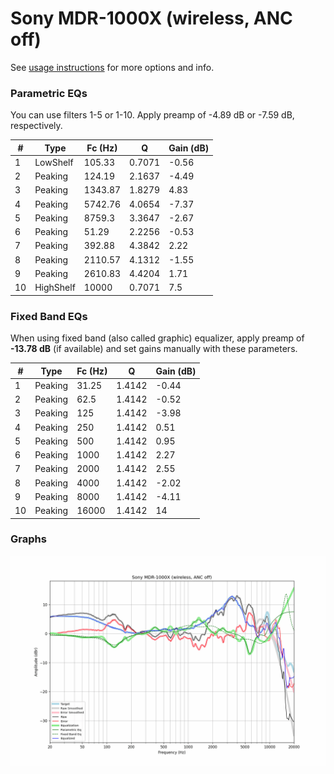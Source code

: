 # Sony MDR-1000X (wireless, ANC off)
See [usage instructions](https://github.com/jaakkopasanen/AutoEq#usage) for more options and info.

### Parametric EQs
You can use filters 1-5 or 1-10. Apply preamp of -4.89 dB or -7.59 dB, respectively.

|   # | Type      |   Fc (Hz) |      Q |   Gain (dB) |
|-----|-----------|-----------|--------|-------------|
|   1 | LowShelf  |    105.33 | 0.7071 |       -0.56 |
|   2 | Peaking   |    124.19 | 2.1637 |       -4.49 |
|   3 | Peaking   |   1343.87 | 1.8279 |        4.83 |
|   4 | Peaking   |   5742.76 | 4.0654 |       -7.37 |
|   5 | Peaking   |   8759.3  | 3.3647 |       -2.67 |
|   6 | Peaking   |     51.29 | 2.2256 |       -0.53 |
|   7 | Peaking   |    392.88 | 4.3842 |        2.22 |
|   8 | Peaking   |   2110.57 | 4.1312 |       -1.55 |
|   9 | Peaking   |   2610.83 | 4.4204 |        1.71 |
|  10 | HighShelf |  10000    | 0.7071 |        7.5  |

### Fixed Band EQs
When using fixed band (also called graphic) equalizer, apply preamp of **-13.78 dB** (if available) and set gains manually with these parameters.

|   # | Type    |   Fc (Hz) |      Q |   Gain (dB) |
|-----|---------|-----------|--------|-------------|
|   1 | Peaking |     31.25 | 1.4142 |       -0.44 |
|   2 | Peaking |     62.5  | 1.4142 |       -0.52 |
|   3 | Peaking |    125    | 1.4142 |       -3.98 |
|   4 | Peaking |    250    | 1.4142 |        0.51 |
|   5 | Peaking |    500    | 1.4142 |        0.95 |
|   6 | Peaking |   1000    | 1.4142 |        2.27 |
|   7 | Peaking |   2000    | 1.4142 |        2.55 |
|   8 | Peaking |   4000    | 1.4142 |       -2.02 |
|   9 | Peaking |   8000    | 1.4142 |       -4.11 |
|  10 | Peaking |  16000    | 1.4142 |       14    |

### Graphs
![](./Sony%20MDR-1000X%20(wireless,%20ANC%20off).png)
